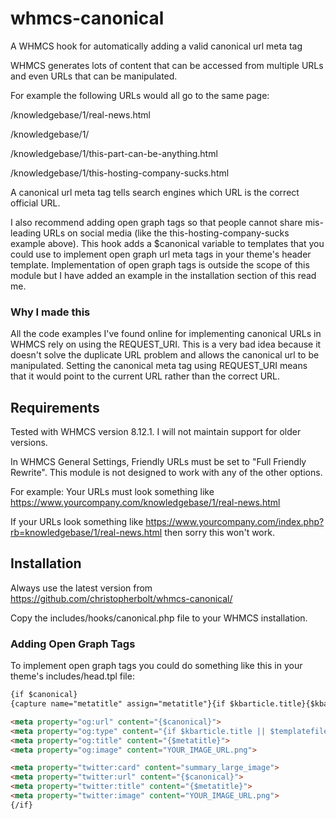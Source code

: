 # whmcs-canonical
A WHMCS hook for automatically adding a valid canonical url meta tag

WHMCS generates lots of content that can be accessed from multiple URLs and even URLs that can be manipulated.

For example the following URLs would all go to the same page:

/knowledgebase/1/real-news.html

/knowledgebase/1/

/knowledgebase/1/this-part-can-be-anything.html

/knowledgebase/1/this-hosting-company-sucks.html

A canonical url meta tag tells search engines which URL is the correct official URL.

I also recommend adding open graph tags so that people cannot share mis-leading URLs on social media (like the this-hosting-company-sucks example above).
This hook adds a $canonical variable to templates that you could use to implement open graph url meta tags in your theme's header template. Implementation of open graph tags is outside the scope of this module but I have added an example in the installation section of this read me.

### Why I made this
All the code examples I've found online for implementing canonical URLs in WHMCS rely on using the REQUEST_URI. This is a very bad idea because it doesn't solve the duplicate URL problem and allows the canonical url to be manipulated. Setting the canonical meta tag using REQUEST_URI means that it would point to the current URL rather than the correct URL.

## Requirements
Tested with WHMCS version 8.12.1. I will not maintain support for older versions.

In WHMCS General Settings, Friendly URLs must be set to "Full Friendly Rewrite". This module is not designed to work with any of the other options.

For example: Your URLs must look something like https://www.yourcompany.com/knowledgebase/1/real-news.html

If your URLs look something like https://www.yourcompany.com/index.php?rb=knowledgebase/1/real-news.html then sorry this won't work.

## Installation
Always use the latest version from https://github.com/christopherbolt/whmcs-canonical/

Copy the includes/hooks/canonical.php file to your WHMCS installation.

### Adding Open Graph Tags
To implement open graph tags you could do something like this in your theme's includes/head.tpl file:

```html
{if $canonical}
{capture name="metatitle" assign="metatitle"}{if $kbarticle.title}{$kbarticle.title} - {elseif $templatefile == 'viewannouncement'}{$title} - {/if}{$pagetitle} - {$companyname}{/capture}

<meta property="og:url" content="{$canonical}">
<meta property="og:type" content="{if $kbarticle.title || $templatefile == 'viewannouncement'}article{else}website{/if}">
<meta property="og:title" content="{$metatitle}">
<meta property="og:image" content="YOUR_IMAGE_URL.png">

<meta property="twitter:card" content="summary_large_image">
<meta property="twitter:url" content="{$canonical}">
<meta property="twitter:title" content="{$metatitle}">
<meta property="twitter:image" content="YOUR_IMAGE_URL.png">
{/if}
```
